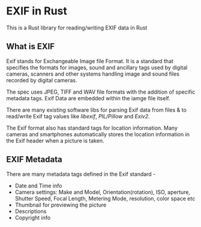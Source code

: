 # EXIF in Rust

This is a Rust library for reading/writing EXIF data in Rust

## What is EXIF

Exif stands for Exchangeable Image file Format. It is a standard that specifies the formats for images, sound and ancillary tags used by digital cameras, scanners and other systems handling image and sound files recorded by digital cameras.

The spec uses JPEG, TIFF and WAV file formats with the addition of specific metadata tags. Exif Data are embedded within the iamge file itself.

There are many existing software libs for parsing Exif data from files & to read/write Exif tag values like _libexif_, _PIL/Pillow_ and _Exiv2_.

The Exif format also has standard tags for location information. Many cameras and smartphones automatically stores the location information in the Exif header when a picture is taken.

## EXIF Metadata

There are many metadata tags defined in the Exif standard -

- Date and Time info
- Camera settings: Make and Model, Orientation(rotation), ISO, aperture, Shutter Speed, Focal Length, Metering Mode, resolution, color space etc
- Thumbnail for previewing the picture
- Descriptions
- Copyright info
